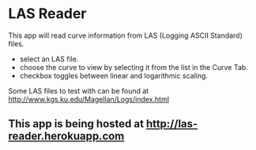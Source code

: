 # LAS Reader

This app will read curve information from LAS (Logging ASCII Standard) files. 

- select an LAS file.
- choose the curve to view by selecting it from the list in the Curve Tab.
- checkbox toggles between linear and logarithmic scaling.

Some LAS files to test with can be found at http://www.kgs.ku.edu/Magellan/Logs/index.html

## This app is being hosted at http://las-reader.herokuapp.com